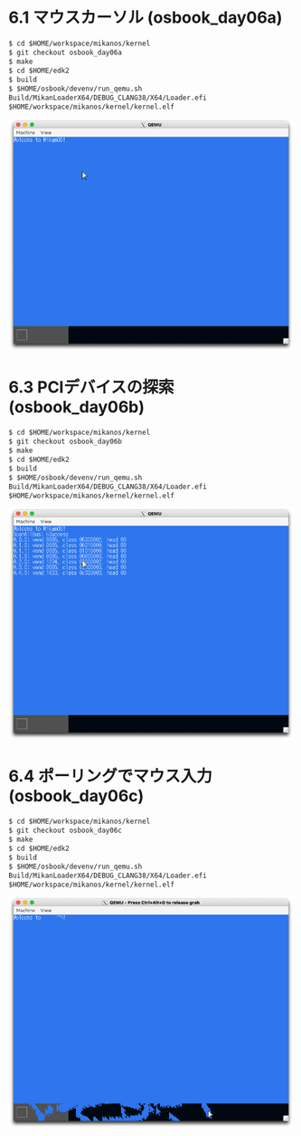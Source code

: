 # 6.1 マウスカーソル (osbook_day06a)

```console
$ cd $HOME/workspace/mikanos/kernel
$ git checkout osbook_day06a
$ make
$ cd $HOME/edk2
$ build
$ $HOME/osbook/devenv/run_qemu.sh Build/MikanLoaderX64/DEBUG_CLANG38/X64/Loader.efi $HOME/workspace/mikanos/kernel/kernel.elf
```

![](./img/6.1.png)

# 6.3 PCIデバイスの探索 (osbook_day06b)

```console
$ cd $HOME/workspace/mikanos/kernel
$ git checkout osbook_day06b
$ make
$ cd $HOME/edk2
$ build
$ $HOME/osbook/devenv/run_qemu.sh Build/MikanLoaderX64/DEBUG_CLANG38/X64/Loader.efi $HOME/workspace/mikanos/kernel/kernel.elf
```

![](./img/6.3.png)

# 6.4 ポーリングでマウス入力 (osbook_day06c)

```console
$ cd $HOME/workspace/mikanos/kernel
$ git checkout osbook_day06c
$ make
$ cd $HOME/edk2
$ build
$ $HOME/osbook/devenv/run_qemu.sh Build/MikanLoaderX64/DEBUG_CLANG38/X64/Loader.efi $HOME/workspace/mikanos/kernel/kernel.elf
```

![](./img/6.4.png)

